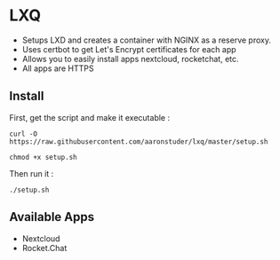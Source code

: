 # LXQ

* Setups LXD and creates a container with NGINX as a reserve proxy.
* Uses certbot to get Let's Encrypt certificates for each app
* Allows you to easily install apps nextcloud, rocketchat, etc.
* All apps are HTTPS

## Install

First, get the script and make it executable :

`curl -O https://raw.githubusercontent.com/aaronstuder/lxq/master/setup.sh`

`chmod +x setup.sh`

Then run it :

`./setup.sh`

## Available Apps

* Nextcloud
* Rocket.Chat
